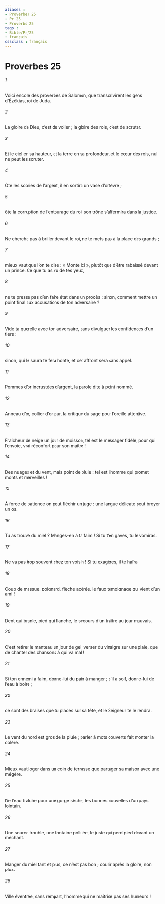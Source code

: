 ```yaml
---
aliases : 
- Proverbes 25
- Pr 25
- Proverbs 25
tags : 
- Bible/Pr/25
- français
cssclass : français
---
```


# Proverbes 25

###### 1
Voici encore des proverbes de Salomon, que transcrivirent les gens d’Ézékias, roi de Juda.
###### 2
La gloire de Dieu, c’est de voiler ;
la gloire des rois, c’est de scruter.
###### 3
Et le ciel en sa hauteur, et la terre en sa profondeur,
et le cœur des rois, nul ne peut les scruter.
###### 4
Ôte les scories de l’argent,
il en sortira un vase d’orfèvre ;
###### 5
ôte la corruption de l’entourage du roi,
son trône s’affermira dans la justice.
###### 6
Ne cherche pas à briller devant le roi,
ne te mets pas à la place des grands ;
###### 7
mieux vaut que l’on te dise : « Monte ici »,
plutôt que d’être rabaissé devant un prince.
Ce que tu as vu de tes yeux,
###### 8
ne te presse pas d’en faire état dans un procès :
sinon, comment mettre un point final
aux accusations de ton adversaire ?
###### 9
Vide ta querelle avec ton adversaire,
sans divulguer les confidences d’un tiers :
###### 10
sinon, qui le saura te fera honte,
et cet affront sera sans appel.
###### 11
Pommes d’or incrustées d’argent,
la parole dite à point nommé.
###### 12
Anneau d’or, collier d’or pur,
la critique du sage pour l’oreille attentive.
###### 13
Fraîcheur de neige un jour de moisson,
tel est le messager fidèle, pour qui l’envoie,
vrai réconfort pour son maître !
###### 14
Des nuages et du vent, mais point de pluie :
tel est l’homme qui promet monts et merveilles !
###### 15
À force de patience on peut fléchir un juge :
une langue délicate peut broyer un os.
###### 16
Tu as trouvé du miel ? Manges-en à ta faim !
Si tu t’en gaves, tu le vomiras.
###### 17
Ne va pas trop souvent chez ton voisin !
Si tu exagères, il te haïra.
###### 18
Coup de massue, poignard, flèche acérée,
le faux témoignage qui vient d’un ami !
###### 19
Dent qui branle, pied qui flanche,
le secours d’un traître au jour mauvais.
###### 20
C’est retirer le manteau un jour de gel,
verser du vinaigre sur une plaie,
que de chanter des chansons à qui va mal !
###### 21
Si ton ennemi a faim, donne-lui du pain à manger ;
s’il a soif, donne-lui de l’eau à boire ;
###### 22
ce sont des braises que tu places sur sa tête,
et le Seigneur te le rendra.
###### 23
Le vent du nord est gros de la pluie ;
parler à mots couverts fait monter la colère.
###### 24
Mieux vaut loger dans un coin de terrasse
que partager sa maison avec une mégère.
###### 25
De l’eau fraîche pour une gorge sèche,
les bonnes nouvelles d’un pays lointain.
###### 26
Une source trouble, une fontaine polluée,
le juste qui perd pied devant un méchant.
###### 27
Manger du miel tant et plus, ce n’est pas bon ;
courir après la gloire, non plus.
###### 28
Ville éventrée, sans rempart,
l’homme qui ne maîtrise pas ses humeurs !
